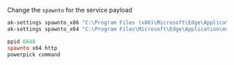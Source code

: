 
Change the `spawnto` for the service payload
```powershell
ak-settings spawnto_x86 "C:\Program Files (x86)\Microsoft\Edge\Application\msedge.exe"
ak-settings spawnto_x64 "C:\Program Files\Microsoft\Edge\Application\msedge.exe"
```


```powershell
ppid 6648
spawnto x64 http
powerpick command
```